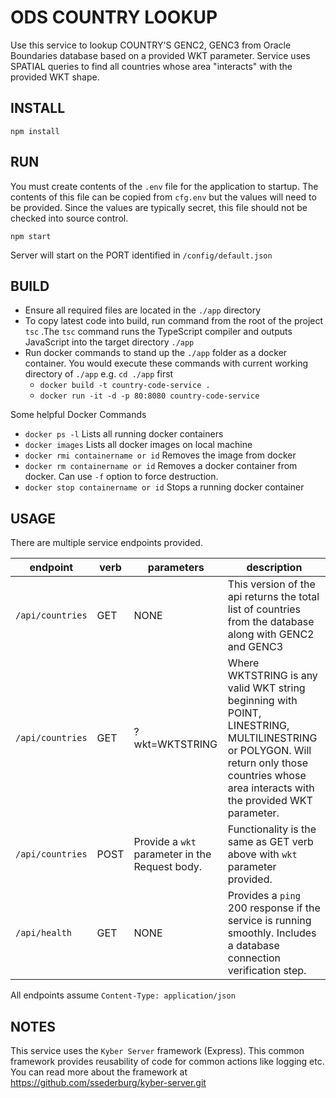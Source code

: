 # ODS COUNTRY LOOKUP
Use this service to lookup COUNTRY'S GENC2, GENC3 from Oracle Boundaries database based on a provided WKT parameter. Service uses SPATIAL queries to find all countries whose area "interacts" with the provided WKT shape.

## INSTALL
`npm install`

## RUN
You must create contents of the `.env` file for the application to startup. The contents of this file can be copied from `cfg.env` but the values will need to be provided. Since the values are typically secret, this file should not be checked into source control.

`npm start`

Server will start on the PORT identified in `/config/default.json`

## BUILD
- Ensure all required files are located in the `./app` directory
- To copy latest code into build, run command from the root of the project `tsc` .The `tsc` command runs the TypeScript compiler and outputs JavaScript into the target directory `./app`
- Run docker commands to stand up the `./app` folder as a docker container. You would execute these commands with current working directory of `./app` e.g. `cd ./app` first
  - `docker build -t country-code-service .`
  - `docker run -it -d -p 80:8080 country-code-service`

Some helpful Docker Commands
- `docker ps -l` Lists all running docker containers
- `docker images` Lists all docker images on local machine
- `docker rmi containername or id` Removes the image from docker
- `docker rm containername or id` Removes a docker container from docker. Can use `-f` option to force destruction.
- `docker stop containername or id` Stops a running docker container


## USAGE
There are multiple service endpoints provided.

| endpoint | verb | parameters | description |
|----------|------|------------|-------------|
| `/api/countries` | GET | NONE | This version of the api returns the total list of countries from the database along with GENC2 and GENC3 |
| `/api/countries` | GET | ?wkt=WKTSTRING | Where WKTSTRING is any valid WKT string beginning with POINT, LINESTRING, MULTILINESTRING or POLYGON. Will return only those countries whose area interacts with the provided WKT parameter. |
| `/api/countries` | POST | Provide a `wkt` parameter in the Request body. | Functionality is the same as GET verb above with `wkt` parameter provided. |
| `/api/health` | GET | NONE | Provides a `ping` 200 response if the service is running smoothly. Includes a database connection verification step. |

All endpoints assume `Content-Type: application/json`

## NOTES
This service uses the `Kyber Server` framework (Express). This common framework provides reusability of code for common actions like logging etc. You can read more about the framework at https://github.com/ssederburg/kyber-server.git

